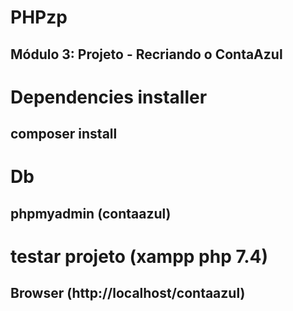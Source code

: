 # PHPzp
## Módulo 3: Projeto - Recriando o ContaAzul

# Dependencies installer
## composer install

# Db
## phpmyadmin (contaazul)

# testar projeto (xampp php 7.4)
## Browser (http://localhost/contaazul)
